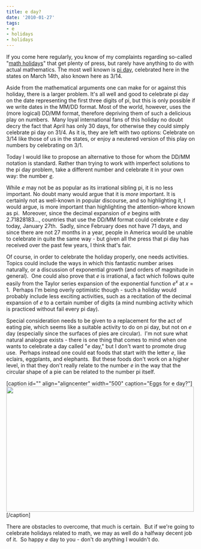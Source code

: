 ```yaml
---
title: e day?
date: '2010-01-27'
tags:
- e
- holidays
- holidays
---
```


If you come here regularly, you know of my complaints regarding so-called "<a href="http://mathgoespop.blogspot.com/search/label/Math%20Holidays">math holidays</a>" that get plenty of press, but rarely have anything to do with actual mathematics.  The most well known is <a href="http://mathgoespop.blogspot.com/2009/03/pi-day.html">pi day</a>, celebrated here in the states on March 14th, also known here as 3/14.

Aside from the mathematical arguments one can make for or against this holiday, there is a larger problem.  It's all well and good to celebrate pi day on the date representing the first three digits of pi, but this is only possible if we write dates in the MM/DD format.  Most of the world, however, uses the (more logical) DD/MM format, therefore depriving them of such a delicious play on numbers.  Many loyal international fans of this holiday no doubt decry the fact that April has only 30 days, for otherwise they could simply celebrate pi day on 31/4.  As it is, they are left with two options: Celebrate on 3/14 like those of us in the states, or enjoy a neutered version of this play on numbers by celebrating on 3/1.

Today I would like to propose an alternative to those for whom the DD/MM notation is standard.  Rather than trying to work with imperfect solutions to the pi day problem, take a different number and celebrate it in your own way: the number <a href="http://en.wikipedia.org/wiki/E_(mathematical_constant)"><span style="font-style: italic;">e</span></a>.

While <span style="font-style: italic;">e</span> may not be as popular as its irrational sibling pi, it is no less important.  No doubt many would argue that it is <span style="font-style: italic;">more</span> important.  It is certainly not as well-known in popular discourse, and so highlighting it, I would argue, is more important than highlighting the attention-whore known as pi.  Moreover, since the decimal expansion of <span style="font-style: italic;">e</span> begins with 2.71828183..., countries that use the DD/MM format could celebrate <em>e</em> day today, January 27th.  Sadly, since February does not have 71 days, and since there are not 27 months in a year, people in America would be unable to celebrate in quite the same way - but given all the press that pi day has received over the past few years, I think that's fair.

Of course, in order to celebrate the holiday properly, one needs activities.  Topics could include the ways in which this fantastic number arises naturally, or a discussion of exponential growth (and orders of magnitude in general).  One could also prove that <em>e</em> is irrational, a fact which follows quite easily from the Taylor series expansion of the exponential function <em>e<sup>x</sup></em> at<em> x</em> = 1.  Perhaps I'm being overly optimistic though - such a holiday would probably include less exciting activities, such as a recitation of the decimal expansion of <em>e</em> to a certain number of digits (a mind numbing activity which is practiced without fail every pi day).

Special consideration needs to be given to a replacement for the act of eating pie, which seems like a suitable activity to do on pi day, but not on <em>e</em> day (especially since the surfaces of pies are circular).  I'm not sure what natural analogue exists - there is one thing that comes to mind when one wants to celebrate a day called "<em>e</em> day," but I don't want to promote drug use.  Perhaps instead one could eat foods that start with the letter <em>e</em>, like eclairs, eggplants, and elephants.  But these foods don't work on a higher level, in that they don't really relate to the number <em>e</em> in the way that the circular shape of a pie can be related to the number pi itself.

[caption id="" align="aligncenter" width="500" caption="Eggs for e day?"]<img title="eggs" src="http://healthybirds.umd.edu/images/eggs.jpg" alt="" width="500" height="333" />[/caption]

There are obstacles to overcome, that much is certain.  But if we're going to celebrate holidays related to math, we may as well do a halfway decent job of it.  So happy <em>e</em> day to you - don't do anything I wouldn't do.
